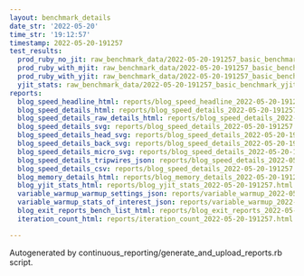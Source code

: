 ```yaml
---
layout: benchmark_details
date_str: '2022-05-20'
time_str: '19:12:57'
timestamp: 2022-05-20-191257
test_results:
  prod_ruby_no_jit: raw_benchmark_data/2022-05-20-191257_basic_benchmark_prod_ruby_no_jit.json
  prod_ruby_with_mjit: raw_benchmark_data/2022-05-20-191257_basic_benchmark_prod_ruby_with_mjit.json
  prod_ruby_with_yjit: raw_benchmark_data/2022-05-20-191257_basic_benchmark_prod_ruby_with_yjit.json
  yjit_stats: raw_benchmark_data/2022-05-20-191257_basic_benchmark_yjit_stats.json
reports:
  blog_speed_headline_html: reports/blog_speed_headline_2022-05-20-191257.html
  blog_speed_details_html: reports/blog_speed_details_2022-05-20-191257.html
  blog_speed_details_raw_details_html: reports/blog_speed_details_2022-05-20-191257.raw_details.html
  blog_speed_details_svg: reports/blog_speed_details_2022-05-20-191257.svg
  blog_speed_details_head_svg: reports/blog_speed_details_2022-05-20-191257.head.svg
  blog_speed_details_back_svg: reports/blog_speed_details_2022-05-20-191257.back.svg
  blog_speed_details_micro_svg: reports/blog_speed_details_2022-05-20-191257.micro.svg
  blog_speed_details_tripwires_json: reports/blog_speed_details_2022-05-20-191257.tripwires.json
  blog_speed_details_csv: reports/blog_speed_details_2022-05-20-191257.csv
  blog_memory_details_html: reports/blog_memory_details_2022-05-20-191257.html
  blog_yjit_stats_html: reports/blog_yjit_stats_2022-05-20-191257.html
  variable_warmup_warmup_settings_json: reports/variable_warmup_2022-05-20-191257.warmup_settings.json
  variable_warmup_stats_of_interest_json: reports/variable_warmup_2022-05-20-191257.stats_of_interest.json
  blog_exit_reports_bench_list_html: reports/blog_exit_reports_2022-05-20-191257.bench_list.html
  iteration_count_html: reports/iteration_count_2022-05-20-191257.html

---
```

Autogenerated by continuous_reporting/generate_and_upload_reports.rb script.
